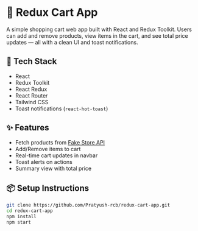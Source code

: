 # 🛒 Redux Cart App

A simple shopping cart web app built with React and Redux Toolkit. Users can add and remove products, view items in the cart, and see total price updates — all with a clean UI and toast notifications.

## 🚀 Tech Stack

- React
- Redux Toolkit
- React Redux
- React Router
- Tailwind CSS
- Toast notifications (`react-hot-toast`)

## ✨ Features

- Fetch products from [Fake Store API](https://fakestoreapi.com/)
- Add/Remove items to cart
- Real-time cart updates in navbar
- Toast alerts on actions
- Summary view with total price

## 📦 Setup Instructions

```bash
git clone https://github.com/Pratyush-rcb/redux-cart-app.git
cd redux-cart-app
npm install
npm start
